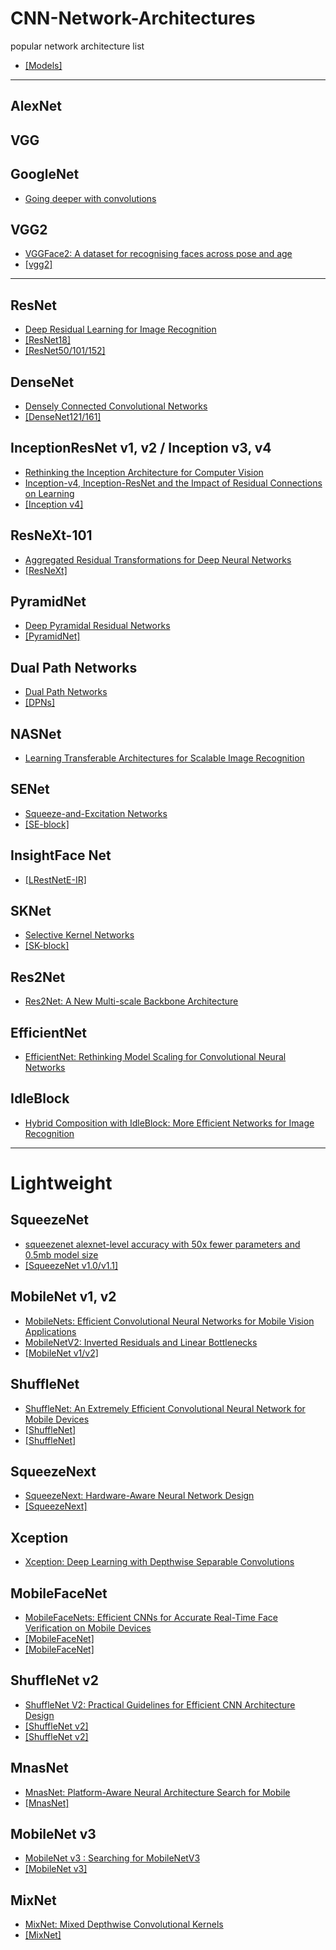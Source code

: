 # CNN-Network-Architectures
popular network architecture list
- [[Models]](https://github.com/jolibrain/deepdetect)
---

## AlexNet

## VGG

## GoogleNet
- [Going deeper with convolutions](https://arxiv.org/pdf/1409.4842.pdf)

## VGG2
- [VGGFace2: A dataset for recognising faces across pose and age](https://arxiv.org/pdf/1710.08092.pdf)
- [[vgg2]](http://www.robots.ox.ac.uk/~vgg/data/vgg_face2/)

---

## ResNet
- [Deep Residual Learning for Image Recognition](https://arxiv.org/pdf/1512.03385.pdf)
- [[ResNet18]](https://github.com/HolmesShuan/ResNet-18-Caffemodel-on-ImageNet)
- [[ResNet50/101/152]](https://github.com/KaimingHe/deep-residual-networks)


## DenseNet
- [Densely Connected Convolutional Networks](https://arxiv.org/pdf/1608.06993.pdf)
- [[DenseNet121/161]](https://github.com/shicai/DenseNet-Caffe)


## InceptionResNet v1, v2 / Inception v3, v4
- [Rethinking the Inception Architecture for Computer Vision](https://arxiv.org/pdf/1512.00567.pdf)
- [Inception-v4, Inception-ResNet and the Impact of Residual Connections on Learning](https://arxiv.org/pdf/1602.07261.pdf)
- [[Inception v4]](https://github.com/soeaver/caffe-model/blob/master/cls/inception/deploy_inception-v4.prototxt)

## ResNeXt-101
- [Aggregated Residual Transformations for Deep Neural Networks](https://arxiv.org/pdf/1611.05431.pdf)
- [[ResNeXt]](https://github.com/cypw/ResNeXt-1)

## PyramidNet
- [Deep Pyramidal Residual Networks](https://arxiv.org/pdf/1610.02915.pdf)
- [[PyramidNet]](https://github.com/jhkim89/PyramidNet-caffe)

## Dual Path Networks
- [Dual Path Networks](https://arxiv.org/pdf/1707.01629.pdf)
- [[DPNs]](https://github.com/soeaver/caffe-model/tree/master/cls/dpn)

## NASNet
- [Learning Transferable Architectures for Scalable Image Recognition](https://arxiv.org/pdf/1707.07012.pdf)


## SENet
- [Squeeze-and-Excitation Networks](https://arxiv.org/pdf/1709.01507.pdf)
- [[SE-block]](https://github.com/hujie-frank/SENet)


## InsightFace Net
- [[LRestNetE-IR]](https://github.com/deepinsight/insightface)


## SKNet
- [Selective Kernel Networks](https://arxiv.org/pdf/1903.06586.pdf)
- [[SK-block]](https://github.com/implus/SKNet)


## Res2Net
- [Res2Net: A New Multi-scale Backbone Architecture](https://arxiv.org/abs/1904.01169.pdf)


## EfficientNet
- [EfficientNet: Rethinking Model Scaling for Convolutional Neural Networks](https://arxiv.org/pdf/1905.11946.pdf)


## IdleBlock
- [Hybrid Composition with IdleBlock: More Efficient Networks for Image Recognition](https://arxiv.org/pdf/1911.08609.pdf)

---

# Lightweight

## SqueezeNet
- [squeezenet alexnet-level accuracy with 50x fewer parameters and 0.5mb model size](https://arxiv.org/pdf/1602.07360.pdf)
- [[SqueezeNet v1.0/v1.1]](https://github.com/DeepScale/SqueezeNet)


## MobileNet v1, v2
- [MobileNets: Efficient Convolutional Neural Networks for Mobile Vision Applications](https://arxiv.org/pdf/1704.04861.pdf)
- [MobileNetV2: Inverted Residuals and Linear Bottlenecks](https://arxiv.org/pdf/1801.04381.pdf)
- [[MobileNet v1/v2]](https://github.com/shicai/MobileNet-Caffe)


## ShuffleNet
- [ShuffleNet: An Extremely Efficient Convolutional Neural Network for Mobile Devices](https://arxiv.org/pdf/1707.01083.pdf)
- [[ShuffleNet]](https://github.com/farmingyard/ShuffleNet)
- [[ShuffleNet]](https://github.com/AresGao/shufflenet-caffe)


## SqueezeNext
- [SqueezeNext: Hardware-Aware Neural Network Design](https://arxiv.org/pdf/1803.10615.pdf)
- [[SqueezeNext]](https://github.com/amirgholami/SqueezeNext)


## Xception
- [Xception: Deep Learning with Depthwise Separable Convolutions](https://arxiv.org/pdf/1610.02357.pdf)


## MobileFaceNet
- [MobileFaceNets: Efficient CNNs for Accurate Real-Time Face Verification on Mobile Devices](https://arxiv.org/abs/1804.07573) 
- [[MobileFaceNet]](https://github.com/zhanglaplace/MobileFaceNet-1)
- [[MobileFaceNet]](https://github.com/zhanglaplace/MobileFaceNet)

## ShuffleNet v2
- [ShuffleNet V2: Practical Guidelines for Efficient CNN Architecture Design](https://arxiv.org/pdf/1807.11164.pdf)
- [[ShuffleNet v2]](https://github.com/farmingyard/ShuffleNet)
- [[ShuffleNet v2]](https://github.com/miaow1988/ShuffleNet_V2_pytorch_caffe)

## MnasNet
- [MnasNet: Platform-Aware Neural Architecture Search for Mobile](https://arxiv.org/pdf/1807.11626.pdf)
- [[MnasNet]](https://github.com/LiJianfei06/MnasNet-caffe)

## MobileNet v3
- [MobileNet v3 : Searching for MobileNetV3](https://arxiv.org/pdf/1905.02244.pdf?fbclid=IwAR3T8dA9HdCUx_QnVzFXV2evM3ePK5xCl4YxQ3F_FYglwngUtMkQE9AOZFs)
- [[MobileNet v3]](https://github.com/jixing0415/caffe-mobilenet-v3)

## MixNet
- [MixNet: Mixed Depthwise Convolutional Kernels](https://arxiv.org/abs/1907.09595)
- [[MixNet]](https://github.com/tensorflow/tpu/tree/master/models/official/mnasnet/mixnet)
